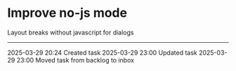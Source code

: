 Improve no-js mode
===

Layout breaks without javascript for dialogs

---

2025-03-29 20:24	Created task
2025-03-29 23:00	Updated task
2025-03-29 23:00	Moved task from backlog to inbox